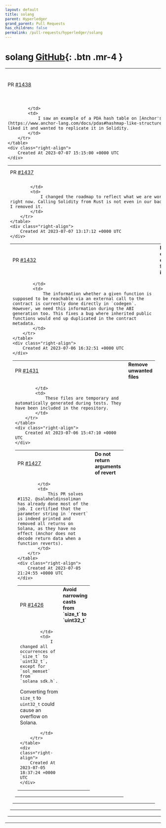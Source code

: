 ```yaml
---
layout: default
title: solang
parent: Hyperledger
grand_parent: Pull Requests
has_children: false
permalink: /pull-requests/hyperledger/solang
---
```


# solang <span class="fs-3 right-align">[GitHub](https://github.com/hyperledger/solang){: .btn .mr-4 }</span>


<div>
    <table>
        <tr>
            <td>
                PR <a href="https://github.com/hyperledger/solang/pull/1438" class=".btn">#1438</a>
            </td>
            <td>
                <b>
                    Create PDA hash table example
                </b>
            </td>
        </tr>
        <tr>
            <td>
                
            </td>
            <td>
                I saw an example of a PDA hash table on [Anchor's website](https://www.anchor-lang.com/docs/pdas#hashmap-like-structures-using-pd-as). I liked it and wanted to replicate it in Solidity.
            </td>
        </tr>
    </table>
    <div class="right-align">
        Created At 2023-07-07 15:15:00 +0000 UTC
    </div>
</div>

<div>
    <table>
        <tr>
            <td>
                PR <a href="https://github.com/hyperledger/solang/pull/1437" class=".btn">#1437</a>
            </td>
            <td>
                <b>
                    Update roadmap
                </b>
            </td>
        </tr>
        <tr>
            <td>
                
            </td>
            <td>
                I changed the roadmap to reflect what we are working on right now. Calling Solidity from Rust is not even in our backlog, so I removed it.
            </td>
        </tr>
    </table>
    <div class="right-align">
        Created At 2023-07-07 13:17:12 +0000 UTC
    </div>
</div>

<div>
    <table>
        <tr>
            <td>
                PR <a href="https://github.com/hyperledger/solang/pull/1432" class=".btn">#1432</a>
            </td>
            <td>
                <b>
                    Identify externally callable functions in `sema`
                </b>
            </td>
        </tr>
        <tr>
            <td>
                
            </td>
            <td>
                The information whether a given function is supposed to be reachable via an external call to the contract is currently done directly in `codegen`. However, we need this information during the ABI generation too. This fixes a bug where inherited public functions would end up duplicated in the contract metadata.
            </td>
        </tr>
    </table>
    <div class="right-align">
        Created At 2023-07-06 16:32:51 +0000 UTC
    </div>
</div>

<div>
    <table>
        <tr>
            <td>
                PR <a href="https://github.com/hyperledger/solang/pull/1431" class=".btn">#1431</a>
            </td>
            <td>
                <b>
                    Remove unwanted files
                </b>
            </td>
        </tr>
        <tr>
            <td>
                
            </td>
            <td>
                These files are temporary and automatically generated during tests. They have been included in the repository.
            </td>
        </tr>
    </table>
    <div class="right-align">
        Created At 2023-07-06 15:47:10 +0000 UTC
    </div>
</div>

<div>
    <table>
        <tr>
            <td>
                PR <a href="https://github.com/hyperledger/solang/pull/1427" class=".btn">#1427</a>
            </td>
            <td>
                <b>
                    Do not return arguments of revert
                </b>
            </td>
        </tr>
        <tr>
            <td>
                
            </td>
            <td>
                This PR solves #1152. @salaheldinsoliman has already done most of the job. I certified that the parameter string in `revert` is indeed printed and removed all returns on Solana, as they have no effect (Anchor does not decode return data when a function reverts).
            </td>
        </tr>
    </table>
    <div class="right-align">
        Created At 2023-07-05 21:24:55 +0000 UTC
    </div>
</div>

<div>
    <table>
        <tr>
            <td>
                PR <a href="https://github.com/hyperledger/solang/pull/1426" class=".btn">#1426</a>
            </td>
            <td>
                <b>
                    Avoid narrowing casts from `size_t` to `uint32_t`
                </b>
            </td>
        </tr>
        <tr>
            <td>
                
            </td>
            <td>
                I changed all occurrences of `size_t` to `uint32_t`, except for `sol_memset` from `solana_sdk.h`.
Converting from `size_t` to `uint32_t` could cause an overflow on Solana.

            </td>
        </tr>
    </table>
    <div class="right-align">
        Created At 2023-07-05 18:37:24 +0000 UTC
    </div>
</div>

